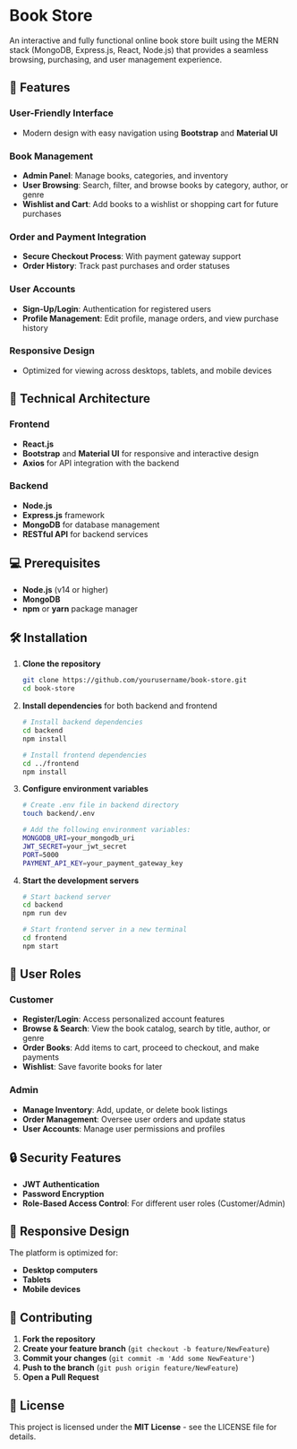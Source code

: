 # **Book Store**

An interactive and fully functional online book store built using the MERN stack (MongoDB, Express.js, React, Node.js) that provides a seamless browsing, purchasing, and user management experience.

## 🌟 **Features**

### **User-Friendly Interface**
- Modern design with easy navigation using **Bootstrap** and **Material UI**

### **Book Management**
- **Admin Panel**: Manage books, categories, and inventory
- **User Browsing**: Search, filter, and browse books by category, author, or genre
- **Wishlist and Cart**: Add books to a wishlist or shopping cart for future purchases

### **Order and Payment Integration**
- **Secure Checkout Process**: With payment gateway support
- **Order History**: Track past purchases and order statuses

### **User Accounts**
- **Sign-Up/Login**: Authentication for registered users
- **Profile Management**: Edit profile, manage orders, and view purchase history

### **Responsive Design**
- Optimized for viewing across desktops, tablets, and mobile devices

## 🚀 **Technical Architecture**

### **Frontend**
- **React.js**
- **Bootstrap** and **Material UI** for responsive and interactive design
- **Axios** for API integration with the backend

### **Backend**
- **Node.js**
- **Express.js** framework
- **MongoDB** for database management
- **RESTful API** for backend services

## 💻 **Prerequisites**
- **Node.js** (v14 or higher)
- **MongoDB**
- **npm** or **yarn** package manager

## 🛠️ **Installation**

1. **Clone the repository**
   ```bash
   git clone https://github.com/yourusername/book-store.git
   cd book-store
   ```

2. **Install dependencies** for both backend and frontend

   ```bash
   # Install backend dependencies
   cd backend
   npm install

   # Install frontend dependencies
   cd ../frontend
   npm install
   ```

3. **Configure environment variables**
   ```bash
   # Create .env file in backend directory
   touch backend/.env

   # Add the following environment variables:
   MONGODB_URI=your_mongodb_uri
   JWT_SECRET=your_jwt_secret
   PORT=5000
   PAYMENT_API_KEY=your_payment_gateway_key
   ```

4. **Start the development servers**

   ```bash
   # Start backend server
   cd backend
   npm run dev

   # Start frontend server in a new terminal
   cd frontend
   npm start
   ```

## 👥 **User Roles**

### **Customer**
- **Register/Login**: Access personalized account features
- **Browse & Search**: View the book catalog, search by title, author, or genre
- **Order Books**: Add items to cart, proceed to checkout, and make payments
- **Wishlist**: Save favorite books for later

### **Admin**
- **Manage Inventory**: Add, update, or delete book listings
- **Order Management**: Oversee user orders and update status
- **User Accounts**: Manage user permissions and profiles

## 🔒 **Security Features**
- **JWT Authentication**
- **Password Encryption**
- **Role-Based Access Control**: For different user roles (Customer/Admin)

## 📱 **Responsive Design**
The platform is optimized for:
- **Desktop computers**
- **Tablets**
- **Mobile devices**

## 🤝 **Contributing**
1. **Fork the repository**
2. **Create your feature branch** (`git checkout -b feature/NewFeature`)
3. **Commit your changes** (`git commit -m 'Add some NewFeature'`)
4. **Push to the branch** (`git push origin feature/NewFeature`)
5. **Open a Pull Request**

## 📄 **License**
This project is licensed under the **MIT License** - see the LICENSE file for details.
